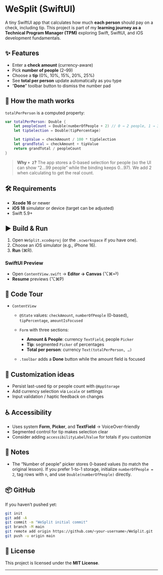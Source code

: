 # WeSplit (SwiftUI)

A tiny SwiftUI app that calculates how much **each person** should pay on a check, including tip. This project is part of my **learning journey as a Technical Program Manager (TPM)** exploring Swift, SwiftUI, and iOS development fundamentals.

## ✨ Features

* Enter a **check amount** (currency-aware)
* Pick **number of people** (2–99)
* Choose a **tip** (0%, 10%, 15%, 20%, 25%)
* See **total per person** update automatically as you type
* “**Done**” toolbar button to dismiss the number pad

## 🧠 How the math works

`totalPerPerson` is a computed property:

```swift
var totalPerPerson: Double {
    let peopleCount = Double(numberOfPeople + 2) // 0 → 2 people, 1 → 3 people, etc.
    let tipSelection = Double(tipPercentage)

    let tipValue = checkAmount / 100 * tipSelection
    let grandTotal = checkAmount + tipValue
    return grandTotal / peopleCount
}
```

> **Why `+ 2`?**
> The app stores a 0-based selection for people (so the UI can show “2…99 people” while the binding keeps 0…97). We add 2 when calculating to get the real count.

## 🛠 Requirements

* **Xcode 16** or newer
* **iOS 18** simulator or device (target can be adjusted)
* Swift 5.9+

## ▶️ Build & Run

1. Open `WeSplit.xcodeproj` (or the `.xcworkspace` if you have one).
2. Choose an iOS simulator (e.g., iPhone 16).
3. **Run** (⌘R).

### SwiftUI Preview

* Open `ContentView.swift` → **Editor → Canvas** (⌥⌘⏎)
* **Resume** previews (⌥⌘P)

## 🧩 Code Tour

* `ContentView`

  * `@State` values: `checkAmount`, `numberOfPeople` (0-based), `tipPercentage`, `amountIsFocused`
  * `Form` with three sections:

    * **Amount & People**: currency `TextField`, people `Picker`
    * **Tip**: segmented `Picker` of percentages
    * **Total per person**: currency `Text(totalPerPerson, …)`
  * `.toolbar` adds a **Done** button while the amount field is focused

## 🔧 Customization ideas

* Persist last-used tip or people count with `@AppStorage`
* Add currency selection via `Locale` or settings
* Input validation / haptic feedback on changes

## ♿ Accessibility

* Uses system **Form**, **Picker**, and **TextField** → VoiceOver-friendly
* Segmented control for tip makes selection clear
* Consider adding `accessibilityLabel`/`Value` for totals if you customize

## 🧪 Notes

* The “Number of people” picker stores 0-based values (to match the original lesson).
  If you prefer 1-to-1 storage, initialize `numberOfPeople = 2`, tag rows with `n`, and use `Double(numberOfPeople)` directly.

## 📦 GitHub

If you haven’t pushed yet:

```bash
git init
git add -A
git commit -m "WeSplit initial commit"
git branch -M main
git remote add origin https://github.com/<your-username>/WeSplit.git
git push -u origin main
```

## 📝 License

This project is licensed under the **MIT License**.

---
